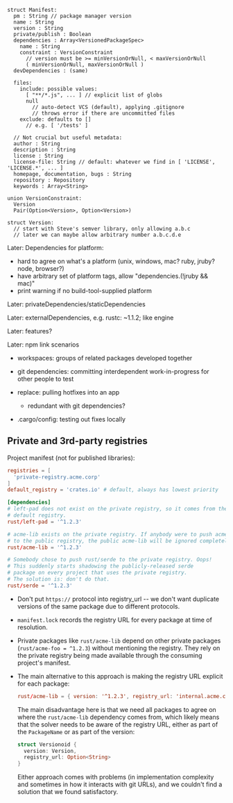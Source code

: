 ```
struct Manifest:
  pm : String // package manager version
  name : String
  version : String
  private/publish : Boolean
  dependencies : Array<VersionedPackageSpec>
    name : String
    constraint : VersionConstraint
      // version must be >= minVersionOrNull, < maxVersionOrNull
      ( minVersionOrNull, maxVersionOrNull )
  devDependencies : (same)

  files:
    include: possible values:
      [ "**/*.js", ... ] // explicit list of globs
      null
        // auto-detect VCS (default), applying .gitignore
        // throws error if there are uncommitted files
    exclude: defaults to []
      // e.g. [ '/tests' ]

  // Not crucial but useful metadata:
  author : String
  description : String
  license : String
  license-file: String // default: whatever we find in [ 'LICENSE', 'LICENSE.*', ... ]
  homepage, documentation, bugs : String
  repository : Repository
  keywords : Array<String>

union VersionConstraint:
  Version
  Pair(Option<Version>, Option<Version>)

struct Version:
  // start with Steve's semver library, only allowing a.b.c
  // later we can maybe allow arbitrary number a.b.c.d.e
```

Later: Dependencies for platform:
  - hard to agree on what's a platform (unix, windows, mac? ruby, jruby? node, browser?)
  - have arbitrary set of platform tags, allow "dependencies.(!jruby && mac)"
  - print warning if no build-tool-supplied platform

Later: privateDependencies/staticDependencies

Later: externalDependencies, e.g. rustc: ~1.1.2; like engine

Later: features?

Later: npm link scenarios

- workspaces: groups of related packages developed together

- git dependencies: committing interdependent work-in-progress for other people to test

- replace: pulling hotfixes into an app

    - redundant with git dependencies?

- .cargo/config: testing out fixes locally


## Private and 3rd-party registries

Project manifest (not for published libraries):

```toml
registries = [
  'private-registry.acme.corp'
]
default_registry = 'crates.io' # default, always has lowest priority

[dependencies]
# left-pad does not exist on the private registry, so it comes from the
# default registry.
rust/left-pad = '^1.2.3'

# acme-lib exists on the private registry. If anybody were to push acme-lib
# to the public registry, the public acme-lib will be ignored completely.
rust/acme-lib = '^1.2.3'

# Somebody chose to push rust/serde to the private registry. Oops!
# This suddenly starts shadowing the publicly-released serde
# package on every project that uses the private registry.
# The solution is: don't do that.
rust/serde = '^1.2.3'
```

* Don't put `https://` protocol into registry_url -- we don't want duplicate
  versions of the same package due to different protocols.

* `manifest.lock` records the registry URL for every package at time of
  resolution.

* Private packages like `rust/acme-lib` depend on other private packages (`rust/acme-foo = ^1.2.3`) without mentioning the registry. They rely on the private registry being made available through the consuming project's manifest.

* The main alternative to this approach is making the registry URL explicit for
  each package:

    ```toml
    rust/acme-lib = { version: '^1.2.3', registry_url: 'internal.acme.corp' }
    ```

  The main disadvantage here is that we need all packages to agree on where the
  `rust/acme-lib` dependency comes from, which likely means that the solver
  needs to be aware of the registry URL, either as part of the `PackageName` or
  as part of the version:

    ```rust
    struct Versionoid {
      version: Version,
      registry_url: Option<String>
    }
    ```

  Either approach comes with problems (in implementation complexity and
  sometimes in how it interacts with git URLs), and we couldn't find a solution
  that we found satisfactory.
